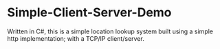 # Simple-Client-Server-Demo
Written in C#, this is a simple location lookup system built using a simple http implementation; with a TCP/IP client/server.
